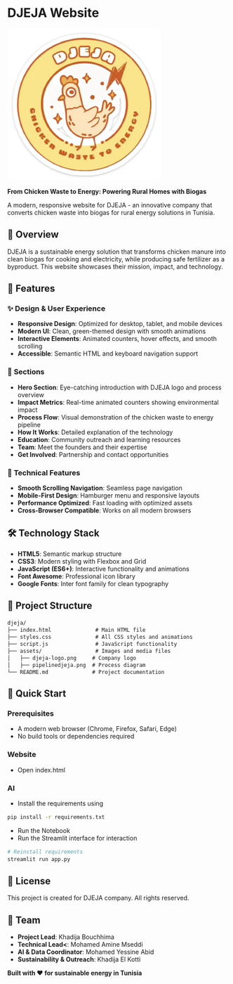 # DJEJA Website

![DJEJA Logo](assets/djeja-logo.png)

**From Chicken Waste to Energy: Powering Rural Homes with Biogas**

A modern, responsive website for DJEJA - an innovative company that converts chicken waste into biogas for rural energy solutions in Tunisia.

## 🌟 Overview

DJEJA is a sustainable energy solution that transforms chicken manure into clean biogas for cooking and electricity, while producing safe fertilizer as a byproduct. This website showcases their mission, impact, and technology.

## 🚀 Features

### ✨ **Design & User Experience**
- **Responsive Design**: Optimized for desktop, tablet, and mobile devices
- **Modern UI**: Clean, green-themed design with smooth animations
- **Interactive Elements**: Animated counters, hover effects, and smooth scrolling
- **Accessible**: Semantic HTML and keyboard navigation support

### 📱 **Sections**
- **Hero Section**: Eye-catching introduction with DJEJA logo and process overview
- **Impact Metrics**: Real-time animated counters showing environmental impact
- **Process Flow**: Visual demonstration of the chicken waste to energy pipeline
- **How It Works**: Detailed explanation of the technology
- **Education**: Community outreach and learning resources
- **Team**: Meet the founders and their expertise
- **Get Involved**: Partnership and contact opportunities

### 🔧 **Technical Features**
- **Smooth Scrolling Navigation**: Seamless page navigation
- **Mobile-First Design**: Hamburger menu and responsive layouts
- **Performance Optimized**: Fast loading with optimized assets
- **Cross-Browser Compatible**: Works on all modern browsers

## 🛠️ Technology Stack

- **HTML5**: Semantic markup structure
- **CSS3**: Modern styling with Flexbox and Grid
- **JavaScript (ES6+)**: Interactive functionality and animations
- **Font Awesome**: Professional icon library
- **Google Fonts**: Inter font family for clean typography

## 📁 Project Structure

```
djeja/
├── index.html              # Main HTML file
├── styles.css              # All CSS styles and animations
├── script.js               # JavaScript functionality
├── assets/                 # Images and media files
│   ├── djeja-logo.png     # Company logo
│   ├── pipelinedjeja.png  # Process diagram
└── README.md              # Project documentation
```

## 🚀 Quick Start

### Prerequisites
- A modern web browser (Chrome, Firefox, Safari, Edge)
- No build tools or dependencies required
### Website
- Open index.html

### AI 
- Install the requirements using 
```bash
pip install -r requirements.txt 
```
- Run the Notebook
- Run the Streamlit interface for interaction 
```bash
# Reinstall requirements
streamlit run app.py
```
## 📝 License

This project is created for DJEJA company. All rights reserved.

## 👥 Team

- **Project Lead**: Khadija Bouchhima
- **Technical Lead<**: Mohamed Amine Mseddi
- **AI & Data Coordinator**: Mohamed Yessine Abid
- **Sustainability & Outreach**: Khadija El Kotti



**Built with ❤️ for sustainable energy in Tunisia**
